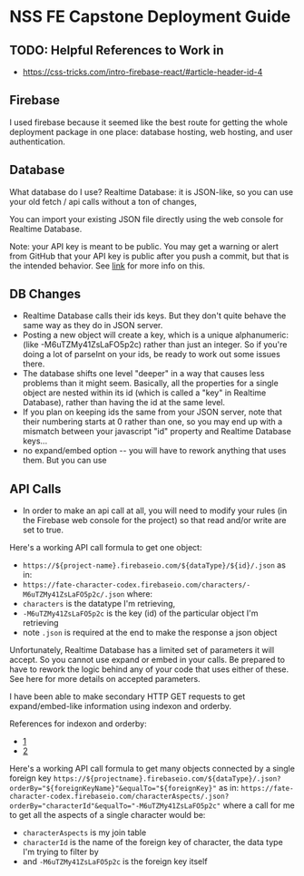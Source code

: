 # NSS FE Capstone Deployment Guide

## TODO: Helpful References to Work in
- https://css-tricks.com/intro-firebase-react/#article-header-id-4

## Firebase
I used firebase because it seemed like the best route for getting the whole deployment package in one place: database hosting, web hosting, and user authentication. 

## Database
What database do I use?
Realtime Database:  it is JSON-like, so you can use your old fetch / api calls without a ton of changes,

You can import your existing JSON file directly using the web console for Realtime Database. 

Note: your API key is meant to be public. You may get a warning or alert from GitHub that your API key is public after you push a commit, but that is the intended behavior. See [link](https://stackoverflow.com/questions/37482366/is-it-safe-to-expose-firebase-apikey-to-the-public) for more info on this. 

## DB Changes
- Realtime Database calls their ids keys. But they don't quite behave the same way as they do in JSON server. 
- Posting a new object will create a key, which is a unique alphanumeric: (like -M6uTZMy41ZsLaFO5p2c) rather than just an integer. So if  you're doing a lot of parseInt on your ids, be ready to work out some issues there. 
- The database shifts one level "deeper" in a way that causes less problems than it might seem. Basically, all the properties for a single object are nested within its id (which is called a "key" in Realtime Database), rather than having the id at the same level. 
- If you plan on keeping ids the same from your JSON server, note that their numbering starts at 0 rather than one, so you may end up with a mismatch between your javascript "id" property and Realtime Database keys... 
- no expand/embed option -- you will have to rework anything that uses them. But you can use 

## API Calls
- In order to make an api call at all, you will need to modify your rules (in the Firebase web console for the project) so that read and/or write are set to true.

Here's a working API call formula to get one object:
- `https://${project-name}.firebaseio.com/${dataType}/${id}/.json`
as in: 
- `https://fate-character-codex.firebaseio.com/characters/-M6uTZMy41ZsLaFO5p2c/.json`
where: 
- `characters` is the datatype I'm retrieving, 
- `-M6uTZMy41ZsLaFO5p2c` is the key (id) of the particular object I'm retrieving
- note `.json` is required at the end to make the response a json object

Unfortunately, Realtime Database has a limited set of parameters it will accept. So you cannot use expand or embed in your calls. Be prepared to have to rework the logic behind any of your code that uses either of these. See here for more details on accepted parameters. 

I have been able to make secondary HTTP GET requests to get expand/embed-like information using indexon and orderby.    

References for indexon and orderby:
- [1](https://firebase.google.com/docs/database/security/indexing-data) 
- [2](https://firebase.google.com/docs/database/rest/retrieve-data#section-rest-filtering)

Here's a working API call formula to get many objects connected by a single foreign key
`https://${projectname}.firebaseio.com/${dataType}/.json?orderBy="${foreignKeyName}"&equalTo="${foreignKey}"`
as in:
`https://fate-character-codex.firebaseio.com/characterAspects/.json?orderBy="characterId"&equalTo="-M6uTZMy41ZsLaFO5p2c"`
where a call for me to get all the aspects of a single character would be:
- `characterAspects` is my join table
- `characterId` is the name of the foreign key of character, the data type I'm trying to filter by 
- and `-M6uTZMy41ZsLaFO5p2c` is the foreign key itself
